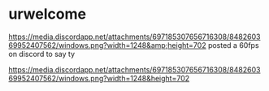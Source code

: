 # urwelcome
https://media.discordapp.net/attachments/697185307656716308/848260369952407562/windows.png?width=1248&amp;height=702 posted a 60fps on discord to say ty




https://media.discordapp.net/attachments/697185307656716308/848260369952407562/windows.png?width=1248&height=702
